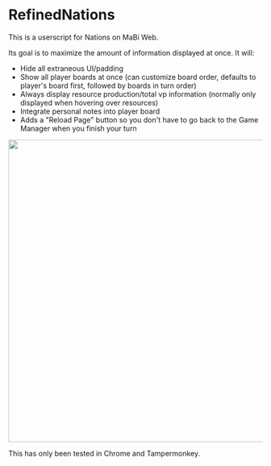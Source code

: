 # RefinedNations

This is a userscript for Nations on MaBi Web.

Its goal is to maximize the amount of information displayed at once.  It will:

* Hide all extraneous UI/padding
* Show all player boards at once (can customize board order, defaults to player's board first, followed by boards in turn order)
* Always display resource production/total vp information (normally only displayed when hovering over resources)
* Integrate personal notes into player board
* Adds a "Reload Page" button so you don't have to go back to the Game Manager when you finish your turn

<img src="nations.png" width="600" />

This has only been tested in Chrome and Tampermonkey.
